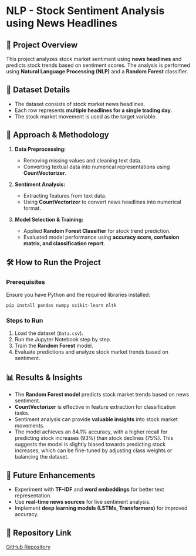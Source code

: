 # NLP - Stock Sentiment Analysis using News Headlines

## 📌 Project Overview
This project analyzes stock market sentiment using **news headlines** and predicts stock trends based on sentiment scores. The analysis is performed using **Natural Language Processing (NLP)** and a **Random Forest** classifier.

## 📂 Dataset Details
- The dataset consists of stock market news headlines.
- Each row represents **multiple headlines for a single trading day**.
- The stock market movement is used as the target variable.

## 🔬 Approach & Methodology
1. **Data Preprocessing:**
   - Removing missing values and cleaning text data.
   - Converting textual data into numerical representations using **CountVectorizer**.

2. **Sentiment Analysis:**
   - Extracting features from text data.
   - Using **CountVectorizer** to convert news headlines into numerical format.

3. **Model Selection & Training:**
   - Applied **Random Forest Classifier** for stock trend prediction.
   - Evaluated model performance using **accuracy score, confusion matrix, and classification report**.

## 🛠 How to Run the Project
### Prerequisites
Ensure you have Python and the required libraries installed:
```bash
pip install pandas numpy scikit-learn nltk
```

### Steps to Run
1. Load the dataset (`Data.csv`).
2. Run the Jupyter Notebook step by step.
3. Train the **Random Forest** model.
4. Evaluate predictions and analyze stock market trends based on sentiment.

## 📊 Results & Insights
- The **Random Forest model** predicts stock market trends based on news sentiment.
- **CountVectorizer** is effective in feature extraction for classification tasks.
- Sentiment analysis can provide **valuable insights** into stock market movements.
- The model achieves an 84.1% accuracy, with a higher recall for predicting stock increases (93%) than stock declines (75%). This suggests the model is slightly biased towards predicting stock increases, which can be fine-tuned by adjusting class weights or balancing the dataset.

## 🔮 Future Enhancements
- Experiment with **TF-IDF** and **word embeddings** for better text representation.
- Use **real-time news sources** for live sentiment analysis.
- Implement **deep learning models (LSTMs, Transformers)** for improved accuracy.

## 📎 Repository Link
[GitHub Repository](https://github.com/Gowthamipriya1307/NLP)


